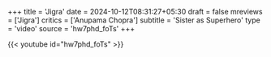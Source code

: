 +++
title = 'Jigra'
date = 2024-10-12T08:31:27+05:30
draft = false
mreviews = ['Jigra']
critics = ['Anupama Chopra']
subtitle = 'Sister as Superhero'
type = 'video'
source = 'hw7phd_foTs'
+++

{{< youtube id="hw7phd_foTs" >}}
